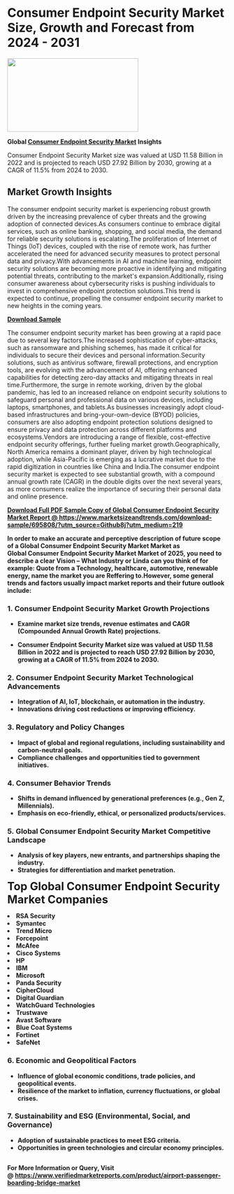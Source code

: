 <H1>Consumer Endpoint Security Market Size, Growth and Forecast from 2024 - 2031</H1><img class="aligncenter size-medium wp-image-584254" src="https://thirdeyenews.in/wp-content/uploads/2024/09/Global-Market-Research-300x168.jpeg" alt="" width="300" height="168" /><p><strong>Global&nbsp;<a href="https://www.marketsizeandtrends.com/download-sample/695808/?utm_source=Github8j?utm_medium=219">Consumer Endpoint Security Market</a> Insights</strong></p><p>Consumer Endpoint Security Market size was valued at USD 11.58 Billion in 2022 and is projected to reach USD 27.92 Billion by 2030, growing at a CAGR of 11.5% from 2024 to 2030.</p><p><h2>Market Growth Insights</h2> <p>The consumer endpoint security market is experiencing robust growth driven by the increasing prevalence of cyber threats and the growing adoption of connected devices.As consumers continue to embrace digital services, such as online banking, shopping, and social media, the demand for reliable security solutions is escalating.The proliferation of Internet of Things (IoT) devices, coupled with the rise of remote work, has further accelerated the need for advanced security measures to protect personal data and privacy.With advancements in AI and machine learning, endpoint security solutions are becoming more proactive in identifying and mitigating potential threats, contributing to the market's expansion.Additionally, rising consumer awareness about cybersecurity risks is pushing individuals to invest in comprehensive endpoint protection solutions.This trend is expected to continue, propelling the consumer endpoint security market to new heights in the coming years.</p> <p><strong><a href="#">Download Sample</a></strong></p> <p>The consumer endpoint security market has been growing at a rapid pace due to several key factors.The increased sophistication of cyber-attacks, such as ransomware and phishing schemes, has made it critical for individuals to secure their devices and personal information.Security solutions, such as antivirus software, firewall protections, and encryption tools, are evolving with the advancement of AI, offering enhanced capabilities for detecting zero-day attacks and mitigating threats in real time.Furthermore, the surge in remote working, driven by the global pandemic, has led to an increased reliance on endpoint security solutions to safeguard personal and professional data on various devices, including laptops, smartphones, and tablets.As businesses increasingly adopt cloud-based infrastructures and bring-your-own-device (BYOD) policies, consumers are also adopting endpoint protection solutions designed to ensure privacy and data protection across different platforms and ecosystems.Vendors are introducing a range of flexible, cost-effective endpoint security offerings, further fueling market growth.Geographically, North America remains a dominant player, driven by high technological adoption, while Asia-Pacific is emerging as a lucrative market due to the rapid digitization in countries like China and India.The consumer endpoint security market is expected to see substantial growth, with a compound annual growth rate (CAGR) in the double digits over the next several years, as more consumers realize the importance of securing their personal data and online presence.</p> <p><strong><a href="#"></p><p><span class=""><strong>Download Full PDF Sample Copy of Global Consumer Endpoint Security Market Report</strong> @ <a href="https://www.marketsizeandtrends.com/download-sample/695808/?utm_source=Github8j?utm_medium=219" target="_blank">https://www.marketsizeandtrends.com/download-sample/695808/?utm_source=Github8j?utm_medium=219</a></span></p><p>In order to make an accurate and perceptive description of future scope of a Global&nbsp;Consumer Endpoint Security Market Market as Global&nbsp;Consumer Endpoint Security Market Market of 2025, you need to describe a clear Vision &ndash; What Industry or Linda can you think of for example: Quote from a Technology, healthcare, automotive, renewable energy, name the market you are Reffering to.However, some general trends and factors usually impact market reports and their future outlook include:</p><h3>1.&nbsp;<strong>Consumer Endpoint Security Market Growth Projections</strong></h3><ul><li>Examine market size trends, revenue estimates and CAGR (Compounded Annual Growth Rate) projections.</li><li><p>Consumer Endpoint Security Market size was valued at USD 11.58 Billion in 2022 and is projected to reach USD 27.92 Billion by 2030, growing at a CAGR of 11.5% from 2024 to 2030.</p></li></ul><h3>2.&nbsp;<strong>Consumer Endpoint Security Market Technological Advancements</strong></h3><ul><li>Integration of AI, IoT, blockchain, or automation in the industry.</li><li>Innovations driving cost reductions or improving efficiency.</li></ul><h3>3.&nbsp;<strong>Regulatory and Policy Changes</strong></h3><ul><li>Impact of global and regional regulations, including sustainability and carbon-neutral goals.</li><li>Compliance challenges and opportunities tied to government initiatives.</li></ul><h3>4.&nbsp;<strong>Consumer Behavior Trends</strong></h3><ul><li>Shifts in demand influenced by generational preferences (e.g., Gen Z, Millennials).</li><li>Emphasis on eco-friendly, ethical, or personalized products/services.</li></ul><h3>5.&nbsp;<strong>Global Consumer Endpoint Security Market Competitive Landscape</strong></h3><ul><li>Analysis of key players, new entrants, and partnerships shaping the industry.</li><li>Strategies for differentiation and market penetration.</li></ul><p data-pm-slice="1 1 []"><span style="color: inherit; font-family: inherit; font-size: 25px;">Top Global Consumer Endpoint Security Market Companies</span></p><div class="" data-test-id=""><p><li>RSA Security</li><li> Symantec</li><li> Trend Micro</li><li> Forcepoint</li><li> McAfee</li><li> Cisco Systems</li><li> HP</li><li> IBM</li><li> Microsoft</li><li> Panda Security</li><li> CipherCloud</li><li> Digital Guardian</li><li> WatchGuard Technologies</li><li> Trustwave</li><li> Avast Software</li><li> Blue Coat Systems</li><li> Fortinet</li><li> SafeNet</li></p></div><h3>6.&nbsp;<strong>Economic and Geopolitical Factors</strong></h3><ul><li>Influence of global economic conditions, trade policies, and geopolitical events.</li><li>Resilience of the market to inflation, currency fluctuations, or global crises.</li></ul><h3>7.&nbsp;<strong>Sustainability and ESG (Environmental, Social, and Governance)</strong></h3><ul><li>Adoption of sustainable practices to meet ESG criteria.</li><li>Opportunities in green technologies and circular economy principles.</li></ul><h2><strong style="font-size: 14px;">For More Information or Query, Visit @&nbsp;</strong><a style="background-color: #ffffff; font-size: 14px;" href="https://www.marketsizeandtrends.com/report/consumer-endpoint-security-market/" target="_blank">https://www.verifiedmarketreports.com/product/airport-passenger-boarding-bridge-market</a></h2>